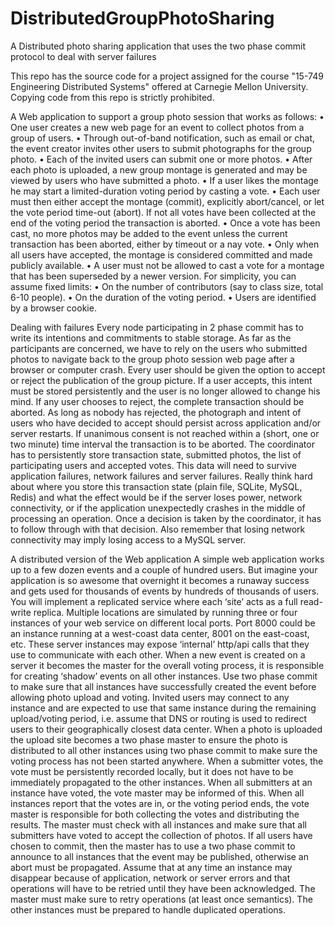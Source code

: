 DistributedGroupPhotoSharing
============================

A Distributed photo sharing application that uses the two phase commit protocol to deal with server failures

This repo has the source code for a project assigned for the course "15-749 Engineering Distributed Systems" 
offered at Carnegie Mellon University. Copying code from this repo is strictly prohibited.

A Web application to support a group photo session that works as follows:
• One user creates a new web page for an event to collect photos from a group of users.
• Through out-of-band notification, such as email or chat, the event creator invites other users to submit
photographs for the group photo.
• Each of the invited users can submit one or more photos.
• After each photo is uploaded, a new group montage is generated and may be viewed by users who have
submitted a photo.
• If a user likes the montage he may start a limited-duration voting period by casting a vote.
• Each user must then either accept the montage (commit), explicitly abort/cancel, or let the vote period
time-out (abort). If not all votes have been collected at the end of the voting period the transaction is
aborted.
• Once a vote has been cast, no more photos may be added to the event unless the current transaction
has been aborted, either by timeout or a nay vote.
• Only when all users have accepted, the montage is considered committed and made publicly available.
• A user must not be allowed to cast a vote for a montage that has been superseded by a newer version.
For simplicity, you can assume fixed limits:
• On the number of contributors (say to class size, total 6-10 people).
• On the duration of the voting period.
• Users are identified by a browser cookie.

Dealing with failures
Every node participating in 2 phase commit has to write its intentions and commitments to stable storage.
As far as the participants are concerned, we have to rely on the users who submitted photos to navigate back
to the group photo session web page after a browser or computer crash.
Every user should be given the option to accept or reject the publication of the group picture. If a user
accepts, this intent must be stored persistently and the user is no longer allowed to change his mind. If
any user chooses to reject, the complete transaction should be aborted. As long as nobody has rejected,
the photograph and intent of users who have decided to accept should persist across application and/or
server restarts. If unanimous consent is not reached within a (short, one or two minute) time interval the
transaction is to be aborted.
The coordinator has to persistently store transaction state, submitted photos, the list of participating users
and accepted votes. This data will need to survive application failures, network failures and server failures.
Really think hard about where you store this transaction state (plain file, SQLite, MySQL, Redis) and what
the effect would be if the server loses power, network connectivity, or if the application unexpectedly crashes
in the middle of processing an operation. Once a decision is taken by the coordinator, it has to follow through
with that decision. Also remember that losing network connectivity may imply losing access to a MySQL
server.


A distributed version of the Web application
A simple web application works up to a few dozen events and a couple of hundred users. But imagine your
application is so awesome that overnight it becomes a runaway success and gets used for thousands of events
by hundreds of thousands of users.
You will implement a replicated service where each ‘site’ acts as a full read-write replica.
Multiple locations are simulated by running three or four instances of your web service on different local
ports. Port 8000 could be an instance running at a west-coast data center, 8001 on the east-coast, etc. These
server instances may expose ‘internal’ http/api calls that they use to communicate with each other.
When a new event is created on a server it becomes the master for the overall voting process, it is responsible
for creating ‘shadow’ events on all other instances. Use two phase commit to make sure that all instances
have successfully created the event before allowing photo upload and voting.
Invited users may connect to any instance and are expected to use that same instance during the remaining
upload/voting period, i.e. assume that DNS or routing is used to redirect users to their geographically closest
data center. When a photo is uploaded the upload site becomes a two phase master to ensure the photo
is distributed to all other instances using two phase commit to make sure the voting process has not been
started anywhere.
When a submitter votes, the vote must be persistently recorded locally, but it does not have to be immediately
propagated to the other instances. When all submitters at an instance have voted, the vote master may
be informed of this. When all instances report that the votes are in, or the voting period ends, the vote
master is responsible for both collecting the votes and distributing the results. The master must check with
all instances and make sure that all submitters have voted to accept the collection of photos. If all users have
chosen to commit, then the master has to use a two phase commit to announce to all instances that the event
may be published, otherwise an abort must be propagated.
Assume that at any time an instance may disappear because of application, network or server errors and that
operations will have to be retried until they have been acknowledged. The master must make sure to retry
operations (at least once semantics). The other instances must be prepared to handle duplicated operations.
